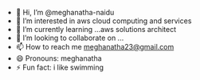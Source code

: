 - 👋 Hi, I’m @meghanatha-naidu
- 👀 I’m interested in aws cloud computing and services
- 🌱 I’m currently learning ...aws solutions architect
- 💞️ I’m looking to collaborate on ...
- 📫 How to reach me meghanatha23@gmail.com
- 😄 Pronouns: meghanatha
- ⚡ Fun fact: i like swimming 

<!---
meghanatha-naidu/meghanatha-naidu is a ✨ special ✨ repository because its `README.md` (this file) appears on your GitHub profile.
You can click the Preview link to take a look at your changes.
--->
